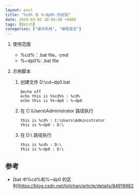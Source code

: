 ```yaml
---
layout: post
title: "%cd% 与 %~dp0% 的区别"
date: 2020-03-02 18:04:00 +0800
tags: [Batch]
categories: ["操作系统", "编程语言"]
---
```


1. 使用范围

   - %cd%：.bat file、cmd
   - %~dp0%: .bat file

1. 示例脚本

   1. 创建文件 D:\cd~dp0.bat

      ```batch
      @echo off
      echo this is %%cd%% : %cd%
      echo this is %%~dp0 : %~dp0
      ```

   1. 在 C:\Users\Administrator 路径执行

      ```
      this is %cd% : C:\Users\Administrator
      this is %~dp0 : D:\
      ```

   1. 在 D:\ 路径执行

      ```
      this is %cd% : D:\
      this is %~dp0 : D:\
      ```

## 参考

- [bat 中%cd%和%~dp0 的区别]<https://blog.csdn.net/lolichan/article/details/84919982>
